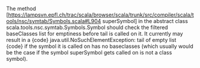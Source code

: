 The method [https://lampsvn.epfl.ch/trac/scala/browser/scala/trunk/src/compiler/scala/tools/nsc/symtab/Symbols.scala#L904 superSymbol] in the abstract class scala.tools.nsc.symtab.Symbols.Symbol should check the filtered baseClasses list for emptiness before tail is called on it. It currently may result in a 
{code}
java.util.NoSuchElementException: tail of empty list
{code}
if the symbol it is called on has no baseclasses (which usually would be the case if the symbol superSymbol gets called on is not a class symbol).
